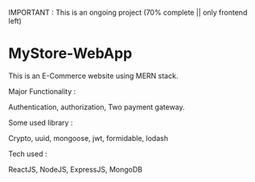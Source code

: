 IMPORTANT : This is an ongoing project (70% complete || only frontend left)

# MyStore-WebApp
This is an E-Commerce website using MERN stack.


Major Functionality :

Authentication,
authorization,
Two payment gateway.


Some used library :

Crypto, uuid, mongoose, jwt, formidable, lodash


Tech used :

ReactJS, NodeJS, ExpressJS, MongoDB